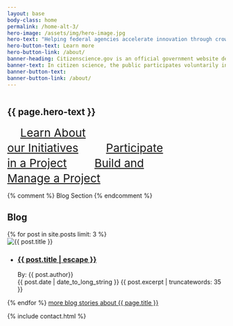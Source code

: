 ```yaml
---
layout: base
body-class: home
permalink: /home-alt-3/
hero-image: /assets/img/hero-image.jpg
hero-text: "Helping federal agencies accelerate innovation through crowdsourcing and citizen science. "
hero-button-text: Learn more
hero-button-link: /about/
banner-heading: Citizenscience.gov is an official government website designed to accelerate the use of crowdsourcing and citizen science across the U.S. government.
banner-text: In citizen science, the public participates voluntarily in the scientific process, addressing real-world problems.
banner-button-text: 
banner-button-link: /about/
---
```


<section>
  <div class="hero-unit hero-unit-alt-2" style="background-image: url('{{ page.hero-image | prepend: site.baseurl }}')">
    <div class="usa-grid">
      <div class="usa-width-whole hero-content">
        <h1 style="padding-top: .65em;">{{ page.hero-text }}</h1>
          <div class="usa-grid-whole alt-button-section">
    		<a class="usa-button alt-home-button" style="font-size: 26px; line-height: 35px; padding: 30px; width: 306px;" href="{{ page.hero-button-link | prepend: site.baseurl }}">Learn About<br> our Initiatives</a>
    		<a class="usa-button alt-home-button" style="font-size: 26px; line-height: 35px; padding: 30px;" href="{{ page.hero-button-link | prepend: site.baseurl }}">Participate<br> in a Project</a>
    		<a class="usa-button alt-home-button" style="font-size: 26px; line-height: 35px; padding: 30px;" href="{{ page.hero-button-link | prepend: site.baseurl }}">Build and<br> Manage a Project</a>
  </div>
      </div>
    </div>
  </div>
</section>

<section class="usa-grid">

</section>

{% comment %}
Blog Section
{% endcomment %}
<section class="usa-grid usa-section">
    <h1 class="page-heading">Blog</h1>
    {% for post in site.posts limit: 3 %}
    <div class="usa-grid  blog-section">
        <div class="usa-width-one-third blog-list-image"><img src="{{ post.image | prepend: site.baseurl }}" alt="{{ post.title }}"   title="{{ post.title }}"></div>
        <div class="usa-width-two-thirds">
      <ul>
          <li>
            <h3>
              <a href="{{ post.url | relative_url }}">{{ post.title | escape }}</a>
            </h3>
            By: {{ post.author}}</br>
            {{ post.date | date_to_long_string }}
            {{ post.excerpt | truncatewords: 35 }}
          </li>
      </ul>
    </div>
  </div>
        {% endfor %}
<a class="card-read" href="{{ site.baseurl }}/blog/">
        more blog stories
        <span class="usa-sr-only">about {{ page.title }}</span>
      </a>
</section>

{% include contact.html %}
